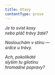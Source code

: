 ```yaml
---
title: Otavy
contentType: prose
---
```


<section>

_Je to svist kosy  
nebo pláč trávy žaté?_

</section>

<section>

_Naslouchám v stínu —  
srdce u trávy._

</section>

<section>

_Ach, pokolikáté  
slyším tu gilotinu  
hromadné popravy?_

</section>
